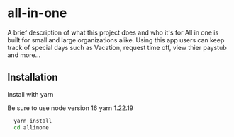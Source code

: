 # all-in-one

A brief description of what this project does and who it's for
All in one is built for small and large organizations alike.
Using this app users can keep track of special days such as Vacation, request time off, view thier paystub and more...

## Installation

Install with yarn

Be sure to use node version 16
yarn 1.22.19

```bash
  yarn install
  cd allinone
```
